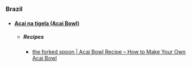 ### Brazil
- #### [Açaí na tigela (Acai Bowl)](https://en.wikipedia.org/wiki/A%C3%A7a%C3%AD_na_tigela)
	- ##### Recipes
		- [the forked spoon | Acai Bowl Recipe – How to Make Your Own Acai Bowl](https://theforkedspoon.com/acai-bowl/)